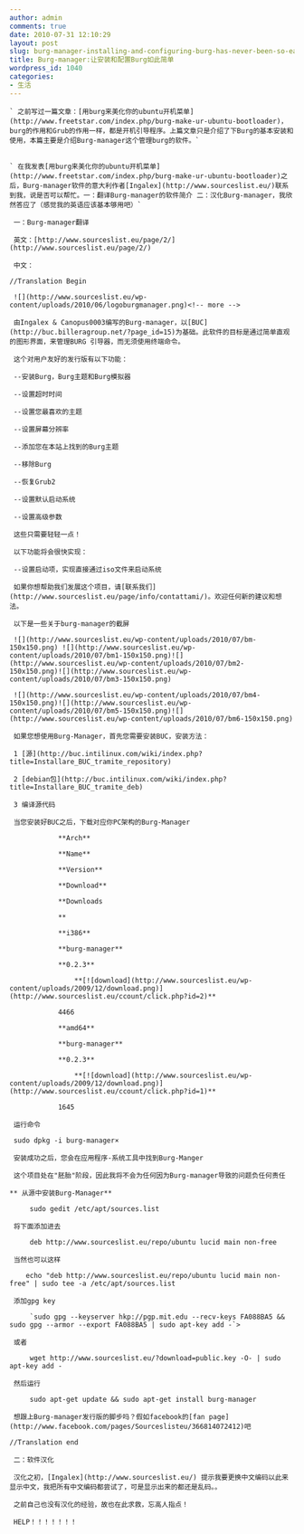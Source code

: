 ```yaml
---
author: admin
comments: true
date: 2010-07-31 12:10:29
layout: post
slug: burg-manager-installing-and-configuring-burg-has-never-been-so-easy
title: Burg-manager:让安装和配置Burg如此简单
wordpress_id: 1040
categories:
- 生活
---
```


	` 之前写过一篇文章：[用burg来美化你的ubuntu开机菜单](http://www.freetstar.com/index.php/burg-make-ur-ubuntu-bootloader)，burg的作用和Grub的作用一样，都是开机引导程序。上篇文章只是介绍了下Burg的基本安装和使用，本篇主要是介绍Burg-manager这个管理burg的软件。`

## 
	` 在我发表[用burg来美化你的ubuntu开机菜单](http://www.freetstar.com/index.php/burg-make-ur-ubuntu-bootloader)之后，Burg-manager软件的意大利作者[Ingalex](http://www.sourceslist.eu/)联系到我，说是否可以帮忙。一：翻译Burg-manager的软件简介 二：汉化Burg-manager，我欣然答应了（感觉我的英语应该基本够用吧）`

	 一：Burg-manager翻译

	 英文：[http://www.sourceslist.eu/page/2/](http://www.sourceslist.eu/page/2/)

	 中文：

	//Translation Begin

	 ![](http://www.sourceslist.eu/wp-content/uploads/2010/06/logoburgmanager.png)<!-- more -->

	 由Ingalex & Canopus0003编写的Burg-manager，以[BUC](http://buc.billeragroup.net/?page_id=15)为基础。此软件的目标是通过简单直观的图形界面，来管理BURG 引导器，而无须使用终端命令。

	 这个对用户友好的发行版有以下功能：

	 --安装Burg，Burg主题和Burg模拟器

	 --设置超时时间

	 --设置您最喜欢的主题

	 --设置屏幕分辨率

	 --添加您在本站上找到的Burg主题

	 --移除Burg

	 --恢复Grub2

	 --设置默认启动系统

	 --设置高级参数

	 这些只需要轻轻一点！

	 以下功能将会很快实现：

	 --设置启动项，实现直接通过iso文件来启动系统

	 如果你想帮助我们发展这个项目，请[联系我们](http://www.sourceslist.eu/page/info/contattami/)。欢迎任何新的建议和想法。

	 以下是一些关于burg-manager的截屏

	 ![](http://www.sourceslist.eu/wp-content/uploads/2010/07/bm-150x150.png) ![](http://www.sourceslist.eu/wp-content/uploads/2010/07/bm1-150x150.png)![](http://www.sourceslist.eu/wp-content/uploads/2010/07/bm2-150x150.png)![](http://www.sourceslist.eu/wp-content/uploads/2010/07/bm3-150x150.png)

	 ![](http://www.sourceslist.eu/wp-content/uploads/2010/07/bm4-150x150.png)![](http://www.sourceslist.eu/wp-content/uploads/2010/07/bm5-150x150.png)![](http://www.sourceslist.eu/wp-content/uploads/2010/07/bm6-150x150.png)

	 如果您想使用Burg-Manager，首先您需要安装BUC，安装方法：

	 1 [源](http://buc.intilinux.com/wiki/index.php?title=Installare_BUC_tramite_repository)

	 2 [debian包](http://buc.intilinux.com/wiki/index.php?title=Installare_BUC_tramite_deb)

	 3 编译源代码

	 当您安装好BUC之后，下载对应你PC架构的Burg-Manager

				**Arch**

				**Name**

				**Version**

				**Download**

				**Downloads  

				**

				**i386**

				**burg-manager**

				**0.2.3**

					**[![download](http://www.sourceslist.eu/wp-content/uploads/2009/12/download.png)](http://www.sourceslist.eu/ccount/click.php?id=2)**

				4466

				**amd64**

				**burg-manager**

				**0.2.3**

					**[![download](http://www.sourceslist.eu/wp-content/uploads/2009/12/download.png)](http://www.sourceslist.eu/ccount/click.php?id=1)**

				1645  

	 运行命令

	 sudo dpkg -i burg-manager×

	 安装成功之后，您会在应用程序-系统工具中找到Burg-Manger

	 这个项目处在"胚胎"阶段，因此我将不会为任何因为Burg-manager导致的问题负任何责任

	** 从源中安装Burg-Manager**

> 
	
> 
> 
		 sudo gedit /etc/apt/sources.list
	
> 
> 

	 将下面添加进去

> 
	
> 
> 
		 deb http://www.sourceslist.eu/repo/ubuntu lucid main non-free
	
> 
> 

	 当然也可以这样

> 
	
> 
> 
		echo "deb http://www.sourceslist.eu/repo/ubuntu lucid main non-free" | sudo tee -a /etc/apt/sources.list
	
> 
> 

	 添加gpg key

> 
	
> 
> 
		 `sudo gpg --keyserver hkp://pgp.mit.edu --recv-keys FA088BA5 && sudo gpg --armor --export FA088BA5 | sudo apt-key add -`>
	
> 
> 

	 或者 

> 
	
> 
> 
		 wget http://www.sourceslist.eu/?download=public.key -O- | sudo apt-key add -
	
> 
> 

	 然后运行

> 
	
> 
> 
		 sudo apt-get update && sudo apt-get install burg-manager
	
> 
> 

	 想跟上Burg-manager发行版的脚步吗？假如facebook的[fan page](http://www.facebook.com/pages/Sourceslisteu/366814072412)吧

	//Translation end

	 二：软件汉化

	 汉化之初，[Ingalex](http://www.sourceslist.eu/) 提示我要更换中文编码以此来显示中文，我把所有中文编码都尝试了，可是显示出来的都还是乱码。。

	 之前自己也没有汉化的经验，故也在此求救，忘高人指点！

	 HELP！！！！！！！

